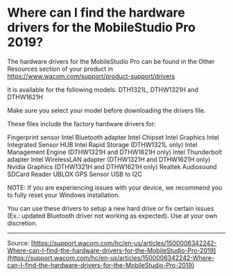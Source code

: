 # Where can I find the hardware drivers for the MobileStudio Pro 2019?

The hardware drivers for the MobileStudio Pro can be found in the Other Resources section of your product in https://www.wacom.com/support/product-support/drivers


It is available for the following models: DTH1321L, DTHW1321H and DTHW1621H


Make sure you select your model before downloading the drivers file.


These files include the factory hardware drivers for:

Fingerprint sensor
Intel Bluetooth adapter
Intel Chipset
Intel Graphics
Intel Integrated Sensor HUB
Intel Rapid Storage (DTHW1321L only)
Intel Management Engine (DTHW1321H and DTHW1621H only)
Intel Thunderbolt adapter
Intel WirelessLAN adapter (DTHW1321H and DTHW1621H only)
Nvidia Graphics (DTHW1321H and DTHW1621H only)
Realtek Audiosound
SDCard Reader
UBLOX GPS Sensor
USB to I2C



NOTE: If you are experiencing issues with your device, we recommend you to fully reset your Windows installation.


You can use these drivers to setup a new hard drive or fix certain issues (Ex.: updated Bluetooth driver not working as expected). 
Use at your own discretion.

---
Source: [https://support.wacom.com/hc/en-us/articles/1500006342242-Where-can-I-find-the-hardware-drivers-for-the-MobileStudio-Pro-2019](https://support.wacom.com/hc/en-us/articles/1500006342242-Where-can-I-find-the-hardware-drivers-for-the-MobileStudio-Pro-2019)
